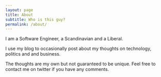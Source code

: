 ```yaml
---
layout: page
title: About
subtitle: Who is this guy?
permalink: /about/
---
```


I am a Software Engineer, a Scandinavian and a Liberal.

I use my blog to occasionally post about my thoughts on technology, politics and and business.

The thoughts are my own but not guaranteed to be unique. Feel free to contact me on twitter if you have any comments.
